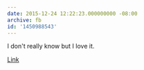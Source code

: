 ```yaml
---
date: 2015-12-24 12:22:23.000000000 -08:00
archive: fb
id: '1450988543'
---
```


I don't really know but I love it. 

[Link](http://youtu.be/7FPyn34QUDY)
